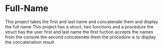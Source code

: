 # Full-Name
This project takes the first and last name and concatenate them and display the full name
This project has a struct, two functions and a procedure
the struct has the user first and last name
the first fuction accepts the names from the console
the second concatenate them
the procedure is to display the concatenation result
